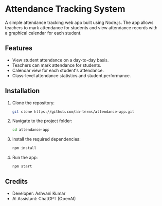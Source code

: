 # Attendance Tracking System

A simple attendance tracking web app built using Node.js. The app allows teachers to mark attendance for students and view attendance records with a graphical calendar for each student.

## Features
- View student attendance on a day-to-day basis.
- Teachers can mark attendance for students.
- Calendar view for each student's attendance.
- Class-level attendance statistics and student performance.

## Installation

1. Clone the repository:
   ```bash
   git clone https://github.com/aa-terms/attendance-app.git
2. Navigate to the project folder:
   ```bash
   cd attendance-app
3. Install the required dependencies:
   ```bash
   npm install
4. Run the app:
   ```bash
   npm start
## Credits
- Developer: Ashvani Kumar
- AI Assistant: ChatGPT (OpenAI)
